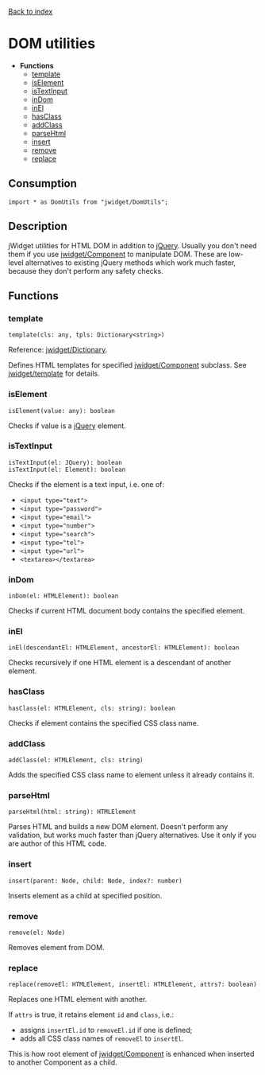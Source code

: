 [Back to index](../README.md)

# DOM utilities

[](BEGIN_INDEX)
* **Functions**
    * [template](#template)
    * [isElement](#iselement)
    * [isTextInput](#istextinput)
    * [inDom](#indom)
    * [inEl](#inel)
    * [hasClass](#hasclass)
    * [addClass](#addclass)
    * [parseHtml](#parsehtml)
    * [insert](#insert)
    * [remove](#remove)
    * [replace](#replace)
[](END_INDEX)

## Consumption

	import * as DomUtils from "jwidget/DomUtils";

## Description

jWidget utilities for HTML DOM in addition to [jQuery](http://api.jquery.com/). Usually you don't need them if you use [jwidget/Component](Component.md) to manipulate DOM. These are low-level alternatives to existing jQuery methods which work much faster, because they don't perform any safety checks.

## Functions

### template

    template(cls: any, tpls: Dictionary<string>)

Reference: [jwidget/Dictionary](Dictionary.md).

Defines HTML templates for specified [jwidget/Component](Component.md) subclass.
See [jwidget/template](template.md) for details.

### isElement

    isElement(value: any): boolean

Checks if value is a [jQuery](http://api.jquery.com/) element.

### isTextInput

    isTextInput(el: JQuery): boolean
    isTextInput(el: Element): boolean

Checks if the element is a text input, i.e. one of:

* `<input type="text">`
* `<input type="password">`
* `<input type="email">`
* `<input type="number">`
* `<input type="search">`
* `<input type="tel">`
* `<input type="url">`
* `<textarea></textarea>`

### inDom

    inDom(el: HTMLElement): boolean

Checks if current HTML document body contains the specified element.

### inEl

    inEl(descendantEl: HTMLElement, ancestorEl: HTMLElement): boolean

Checks recursively if one HTML element is a descendant of another element.

### hasClass

    hasClass(el: HTMLElement, cls: string): boolean

Checks if element contains the specified CSS class name.

### addClass

    addClass(el: HTMLElement, cls: string)

Adds the specified CSS class name to element unless it already contains it.

### parseHtml

    parseHtml(html: string): HTMLElement

Parses HTML and builds a new DOM element. Doesn't perform any validation, but works much faster than jQuery alternatives. Use it only if you are author of this HTML code.

### insert

    insert(parent: Node, child: Node, index?: number)

Inserts element as a child at specified position.

### remove

    remove(el: Node)

Removes element from DOM.

### replace

    replace(removeEl: HTMLElement, insertEl: HTMLElement, attrs?: boolean)

Replaces one HTML element with another.

If `attrs` is true, it retains element `id` and `class`, i.e.:

* assigns `insertEl.id` to `removeEl.id` if one is defined;
* adds all CSS class names of `removeEl` to `insertEl`.

This is how root element of [jwidget/Component](Component.md) is enhanced when inserted to another Component as a child.
